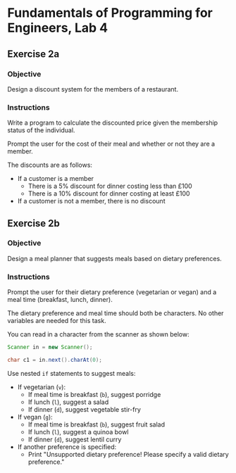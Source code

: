 # Fundamentals of Programming for Engineers, Lab 4

## Exercise 2a

### Objective
Design a discount system for the members of a restaurant.

### Instructions
Write a program to calculate the discounted price given the membership status 
of the individual.

Prompt the user for the cost of their meal and whether or not they are a
member.

The discounts are as follows:
- If a customer is a member
  - There is a 5% discount for dinner costing less than £100
  - There is a 10% discount for dinner costing at least £100
- If a customer is not a member, there is no discount

## Exercise 2b

### Objective
Design a meal planner that suggests meals based on dietary preferences.

### Instructions
Prompt the user for their dietary preference (vegetarian or vegan) and a meal 
time (breakfast, lunch, dinner).

The dietary preference and meal time should both be characters. No other variables
are needed for this task.

You can read in a character from the scanner as shown below:
```java
Scanner in = new Scanner();

char c1 = in.next().charAt(0);
```

Use nested `if` statements to suggest meals:
- If vegetarian (`v`):
    - If meal time is breakfast (`b`), suggest porridge
    - If lunch (`l`), suggest a salad
    - If dinner (`d`), suggest vegetable stir-fry
- If vegan (`g`):
    - If meal time is breakfast (`b`), suggest fruit salad
    - If lunch (`l`), suggest a quinoa bowl
    - If dinner (`d`), suggest lentil curry
- If another preference is specified:
    - Print "Unsupported dietary preference! Please specify a valid dietary
      preference."

